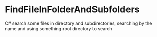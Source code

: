 # FindFileInFolderAndSubfolders
C# search some files in directory and subdirectories, searching by the name and using something root directory to search
